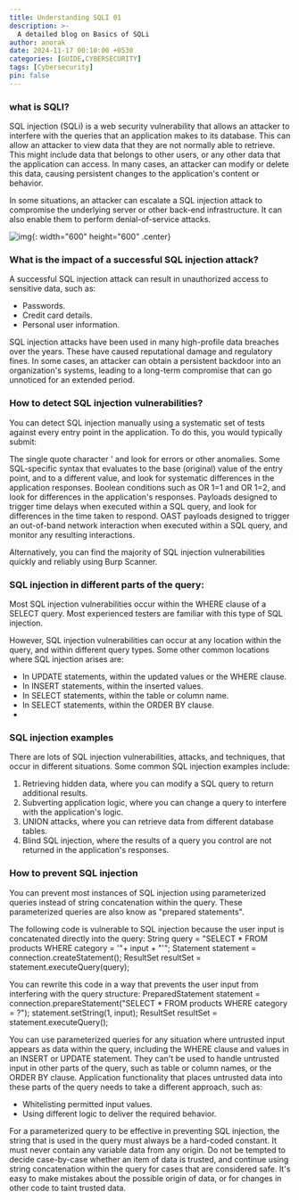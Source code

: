 ```yaml
---
title: Understanding SQLI 01
description: >-
  A detailed blog on Basics of SQLi
author: anorak
date: 2024-11-17 00:10:00 +0530
categories: [GUIDE,CYBERSECURITY]
tags: [Cybersecurity]
pin: false
---
```


### what is SQLI?


SQL injection (SQLi) is a web security vulnerability that allows an attacker to interfere with the queries that an application makes to its database. This can allow an attacker to view data that they are not normally able to retrieve. This might include data that belongs to other users, or any other data that the application can access. In many cases, an attacker can modify or delete this data, causing persistent changes to the application's content or behavior.

In some situations, an attacker can escalate a SQL injection attack to compromise the underlying server or other back-end infrastructure. It can also enable them to perform denial-of-service attacks.

![img](/assets/img/202411/sqli.svg){: width="600" height="600" .center}

### What is the impact of a successful SQL injection attack?
 A successful SQL injection attack can result in unauthorized access to sensitive data, such as:

  -  Passwords.
  -  Credit card details.
  -  Personal user information.

SQL injection attacks have been used in many high-profile data breaches over the years. These have caused reputational damage and regulatory fines. In some cases, an attacker can obtain a persistent backdoor into an organization's systems, leading to a long-term compromise that can go unnoticed for an extended period. 

### How to detect SQL injection vulnerabilities?
 You can detect SQL injection manually using a systematic set of tests against every entry point in the application. To do this, you would typically submit:

   The single quote character ' and look for errors or other anomalies.
   Some SQL-specific syntax that evaluates to the base (original) value of the entry point, and to a different value, and look for systematic differences in the application responses.
   Boolean conditions such as OR 1=1 and OR 1=2, and look for differences in the application's responses.
   Payloads designed to trigger time delays when executed within a SQL query, and look for differences in the time taken to respond.
   OAST payloads designed to trigger an out-of-band network interaction when executed within a SQL query, and monitor any resulting interactions.

Alternatively, you can find the majority of SQL injection vulnerabilities quickly and reliably using Burp Scanner. 

### SQL injection in different parts of the query:

Most SQL injection vulnerabilities occur within the WHERE clause of a SELECT query. Most experienced testers are familiar with this type of SQL injection.

However, SQL injection vulnerabilities can occur at any location within the query, and within different query types. Some other common locations where SQL injection arises are:

-   In UPDATE statements, within the updated values or the WHERE clause.
 - In INSERT statements, within the inserted values.
 - In SELECT statements, within the table or column name.
 - In SELECT statements, within the ORDER BY clause.
 - 
### SQL injection examples

There are lots of SQL injection vulnerabilities, attacks, and techniques, that occur in different situations. Some common SQL injection examples include:

1.    Retrieving hidden data, where you can modify a SQL query to return additional results.
2.    Subverting application logic, where you can change a query to interfere with the application's logic.
3.    UNION attacks, where you can retrieve data from different database tables.
4.    Blind SQL injection, where the results of a query you control are not returned in the application's responses.

### How to prevent SQL injection

You can prevent most instances of SQL injection using parameterized queries instead of string concatenation within the query. These parameterized queries are also know as "prepared statements".

The following code is vulnerable to SQL injection because the user input is concatenated directly into the query:
String query = "SELECT * FROM products WHERE category = '"+ input + "'";
Statement statement = connection.createStatement();
ResultSet resultSet = statement.executeQuery(query);

You can rewrite this code in a way that prevents the user input from interfering with the query structure:
PreparedStatement statement = connection.prepareStatement("SELECT * FROM products WHERE category = ?");
statement.setString(1, input);
ResultSet resultSet = statement.executeQuery();

You can use parameterized queries for any situation where untrusted input appears as data within the query, including the WHERE clause and values in an INSERT or UPDATE statement. They can't be used to handle untrusted input in other parts of the query, such as table or column names, or the ORDER BY clause. Application functionality that places untrusted data into these parts of the query needs to take a different approach, such as:

-    Whitelisting permitted input values.
 -   Using different logic to deliver the required behavior.

For a parameterized query to be effective in preventing SQL injection, the string that is used in the query must always be a hard-coded constant. It must never contain any variable data from any origin. Do not be tempted to decide case-by-case whether an item of data is trusted, and continue using string concatenation within the query for cases that are considered safe. It's easy to make mistakes about the possible origin of data, or for changes in other code to taint trusted data. 

